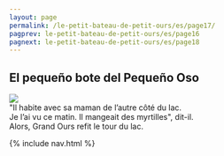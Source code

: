 ```yaml
---
layout: page
permalink: /le-petit-bateau-de-petit-ours/es/page17/
pagprev: le-petit-bateau-de-petit-ours/es/page16
pagnext: le-petit-bateau-de-petit-ours/es/page18
---
```


## El pequeño bote del Pequeño Oso

<img src="{{ site.baseurl }}/img/le-petit-bateau-de-petit-ours/page17.jpg"/>

<div class="childbook-text">
"Il habite avec sa maman de l’autre côté du lac.<br />
Je l’ai vu ce matin. Il mangeait des myrtilles", dit-il.<br />
Alors, Grand Ours refit le tour du lac.
</div>

{% include nav.html %}
